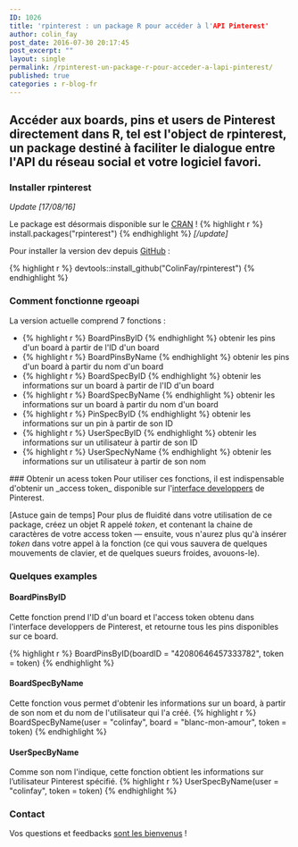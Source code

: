 ```yaml
---
ID: 1026
title: 'rpinterest : un package R pour accéder à l'API Pinterest'
author: colin_fay
post_date: 2016-07-30 20:17:45
post_excerpt: ""
layout: single
permalink: /rpinterest-un-package-r-pour-acceder-a-lapi-pinterest/
published: true
categories : r-blog-fr
---
```

## Accéder aux boards, pins et users de Pinterest directement dans R, tel est l'object de rpinterest, un package destiné à faciliter le dialogue entre l'API du réseau social et votre logiciel favori. <!--more-->

### Installer rpinterest
_Update [17/08/16]_

Le package est désormais disponible sur le <a href="https://cran.r-project.org/web/packages/rpinterest/index.html">CRAN</a> !
{% highlight r %}
install.packages("rpinterest")
{% endhighlight %}
_[/update]_

Pour installer la version dev depuis <a href="https://github.com/ColinFay/rpinterest" target="_blank">GitHub</a>  :

{% highlight r %} 
devtools::install_github("ColinFay/rpinterest")
{% endhighlight %}

### Comment fonctionne rgeoapi
La version actuelle comprend 7 fonctions :
<ul>
 	<li>{% highlight r %} 
BoardPinsByID
{% endhighlight %} obtenir les pins d'un board à partir de l'ID d'un board</li>
 	<li>{% highlight r %} 
BoardPinsByName
{% endhighlight %} obtenir les pins d'un board à partir du nom d'un board</li>
 	<li>{% highlight r %} 
BoardSpecByID
{% endhighlight %} obtenir les informations sur un board à partir de l'ID d'un board</li>
 	<li>{% highlight r %} 
BoardSpecByName
{% endhighlight %} obtenir les informations sur un board à partir du nom d'un board</li>
 	<li>{% highlight r %} 
PinSpecByID
{% endhighlight %} obtenir les informations sur un pin à partir de son ID</li>
 	<li>{% highlight r %} 
UserSpecByID
{% endhighlight %} obtenir les informations sur un utilisateur à partir de son ID</li>
 	<li>{% highlight r %} 
UserSpecNyName
{% endhighlight %} obtenir les informations sur un utilisateur à partir de son nom</li>
</ul>
### Obtenir un acess token
Pour utiliser ces fonctions, il est indispensable d'obtenir un _access token_ disponible sur l'<a href="https://developers.pinterest.com/tools/access_token/" target="_blank">interface developpers</a> de Pinterest.

[Astuce gain de temps] Pour plus de fluidité dans votre utilisation de ce package, créez un objet R appelé _token_, et contenant la chaine de caractères de votre access token — ensuite, vous n'aurez plus qu'à insérer _token_ dans votre appel à la fonction (ce qui vous sauvera de quelques mouvements de clavier, et de quelques sueurs froides, avouons-le).
### Quelques examples
#### BoardPinsByID
Cette fonction prend l'ID d'un board et l'access token obtenu dans l'interface developpers de Pinterest, et retourne tous les pins disponibles sur ce board.

{% highlight r %} 
BoardPinsByID(boardID = "42080646457333782", token = token)
{% endhighlight %}
#### BoardSpecByName
Cette fonction vous permet d'obtenir les informations sur un board, à partir de son nom et du nom de l'utilisateur qui l'a créé.
{% highlight r %} 
BoardSpecByName(user = "colinfay", board = "blanc-mon-amour", token = token)
{% endhighlight %}
#### UserSpecByName
Comme son nom l'indique, cette fonction obtient les informations sur l’utilisateur Pinterest spécifié.
{% highlight r %} 
<span class="pl-c">UserSpecByName(user = "colinfay", token = token)
{% endhighlight %}
### Contact
Vos questions et feedbacks <a href="mailto:contact@colinfay.me">sont les bienvenus</a> !


